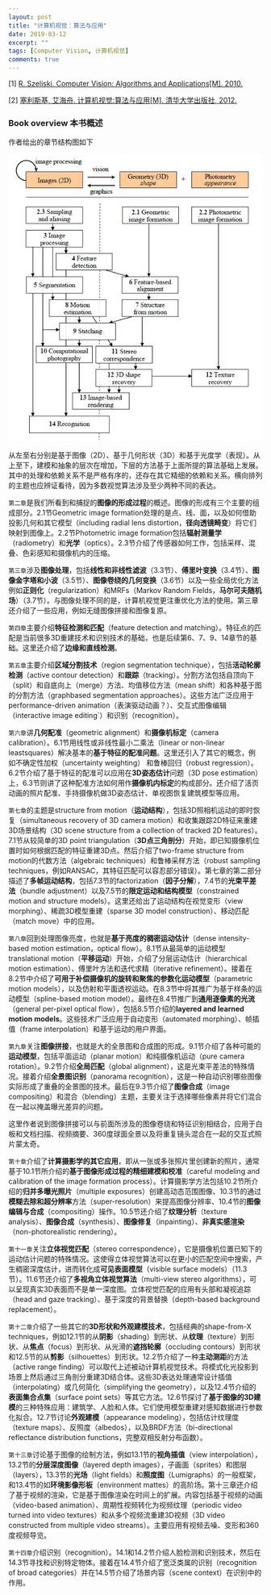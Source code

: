 ```yaml
---
layout: post
title: "计算机视觉：算法与应用"
date: 2019-03-12
excerpt: ""
tags: [Computer Vision, 计算机视觉]
comments: true
---
```


[1] [R. Szeliski. Computer Vision: Algorithms and Applications[M]. 2010.](http://szeliski.org/Book/)

[2] [塞利斯基, 艾海舟. 计算机视觉:算法与应用[M]. 清华大学出版社, 2012.](http://www.bookask.com/book/7389.html)

### Book overview 本书概述

作者给出的章节结构图如下

![BookOverview](https://github.com/ZiqingZhao/ZiqingZhao.github.io/blob/master/assets/img/postimg/BookOverview.jpg)

从左至右分别是基于图像（2D）、基于几何形状（3D）和基于光度学（表现）。从上至下，建模和抽象的层次在增加，下层的方法基于上面所提的算法基础上发展。其中的处理和依赖关系不是严格有序的，还存在其它精细的依赖和关系。横向排列的主题也应辨证看待，因为多数视觉算法涉及至少两种不同的表达。

`第二章`是我们所看到和捕捉的**图像的形成过程**的概述。图像的形成有三个主要的组成部分。2.1节Geometric image formation处理的是点、线、面，以及如何借助投影几何和其它模型（including radial lens distortion，**径向透镜畸变**）将它们映射到图像上。2.2节Photometric image formation包括**辐射测量学**（radiometry）和**光学**（optics）。2.3节介绍了传感器如何工作，包括采样、混叠、色彩感知和摄像机内的压缩。

`第三章`涉及**图像处理**，包括**线性和非线性滤波**（3.3节）、**傅里叶变换**（3.4节）、**图像金字塔和小波**（3.5节）、**图像卷绕的几何变换**（3.6节）以及一些全局优化方法例如**正则化**（regularization）和MRFs（Markov Random Fields，**马尔可夫随机场**）（3.7节）。与图像处理不同的是，计算机视觉更注重优化方法的使用。第三章还介绍了一些应用，例如无缝图像拼接和图像复原。

`第四章`主要介绍**特征检测和匹配**（feature detection and matching）。特征点的匹配是当前很多3D重建技术和识别技术的基础，也是后续第6、7、9、14章节的基础。这里还介绍了**边缘和直线检测**。

`第五章`主要介绍**区域分割技术**（region segmentation technique），包括**活动轮廓检测**（active contour detection）和**跟踪**（tracking）。分割方法包括自顶向下（split）和自底向上（merge）方法、均值移位方法（mean shift）和各种基于图的分割方法（graphbased segmentation approaches）。这些方法广泛应用于performance-driven animation（表演驱动动画？）、交互式图像编辑（interactive image editing`）和识别（recognition）。

`第六章`讲**几何配准**（geometric alignment）和**摄像机标定**（camera calibration）。6.1节用线性或非线性最小二乘法（linear or non-linear leastsquares）解决基本的**基于特征的配准问题**。这里还引入了其它的概念，例如不确定性加权（uncertainty weighting） 和鲁棒回归（robust regression）。6.2节介绍了基于特征的配准可以应用在**3D姿态估计**问题（3D pose estimation）上，6.3节则讲了这种配准方法如何用作**摄像机内标定**的构成部分。还介绍了活页动画的照片配准、手持摄像机做3D姿态估计、单视图恢复建筑模型等应用。

`第七章`的主题是structure from motion（**运动结构**），包括3D照相机运动的即时恢复（simultaneous recovery of 3D camera motion）和收集跟踪2D特征来重建3D场景结构（3D scene structure from a collection of tracked 2D features）。7.1节从较简单的3D point triangulation（**3D点三角剖分**）开始，即已知摄像机位置时如何根据匹配的特征重建3D点。然后介绍了two-frame structure from motion的代数方法（algebraic techniques）和鲁棒采样方法（robust sampling techniques，例如RANSAC，其特征匹配可以容忍部分错误）。第七章的第二部分描述了**多帧运动结构**，包括7.3节的factorization（**因子分解**），7.4节的**光束平差法**（bundle adjustment）以及7.5节的**限定运动和结构模型**（constrained motion and structure models）。这里还给出了运动结构在视觉变形（view morphing）、稀疏3D模型重建（sparse 3D model construction）、移动匹配（match move）中的应用。

`第八章`回到处理图像亮度，也就是**基于亮度的稠密运动估计**（dense intensity-based motion estimation，optical flow）。8.1节从最简单的运动模型translational motion（**平移运动**）开始，介绍了分层运动估计（hierarchical motion estimation）、傅里叶方法和迭代求精（iterative refinement）。接着在8.2节中介绍了**可用于补偿摄像机的旋转和聚焦的参数化运动模型**（parametric motion models），以及仿射和平面透视运动。在8.3节中将其推广为基于样条的运动模型（spline-based motion model）。最终在8.4节推广到**通用逐像素的光流**（general per-pixel optical flow），包括8.5节介绍的**layered and learned motion models**。这些技术广泛应用于自动变形（automated morphing）、帧插值（frame interpolation）和基于运动的用户界面。

`第九章`关注**图像拼接**，也就是大的全景图和合成图的形成。9.1节介绍了各种可能的**运动模型**，包括平面运动（planar motion）和纯摄像机运动（pure camera rotation）。9.2节介绍**全局匹配**（global alignment），这是光束平差法的特殊情况。接着介绍**全景图识别**（panorama recognition），这是一种自动识别哪些图像实际形成了重叠的全景图的技术。最后在9.3节介绍了**图像合成**（image compositing）和混合（blending）主题，主要关注于选择哪些像素并将它们混合在一起以掩盖曝光差异的问题。

这里作者说到图像拼接可以与前面所涉及的图像卷绕和特征识别相结合，应用于白板和文档扫描、视频摘要、360度球面全景以及将重复镜头混合在一起的交互式照片蒙太奇。

`第十章`介绍了**计算摄影学的其它应用**，即从一张或多张照片里创建新的照片，通常基于10.1节所介绍的**基于图像形成过程的精细建模和校准**（careful modeling and calibration of the image formation process）。计算摄影学方法包括10.2节所介绍的**归并多曝光照片**（multiple exposures）创建高动态范围图像、10.3节的通过**模糊去除和超分辨率**方法（super-resolution）来提高图像分辨率、10.4节的**图像编辑与合成**（compositing）操作。10.5节还介绍了**纹理分析**（texture analysis）、**图像合成**（synthesis）、**图像修复**（inpainting）、**非真实感渲染**（non-photorealistic rendering）。

`第十一章`关注**立体视觉匹配**（stereo correspondence），它是摄像机位置已知下的运动估计问题的特殊情况。这使得立体视觉算法可以在更小的匹配空间中搜索，产生稠密深度估计，进而转化成**可见表面模型**（visible surface models）（11.3节）。11.6节还介绍了**多视角立体视觉算法**（multi-view stereo algorithms），可以呈现真实3D表面而不是单一深度图。立体视觉匹配的应用有头部和凝视追踪（head and gaze tracking）、基于深度的背景替换（depth-based background replacement）。

`第十二章`介绍了一些其它的**3D形状和外观建模技术**，包括经典的shape-from-X techniques，例如12.1节的从**阴影**（shading）到形状、从**纹理**（texture）到形状、从**焦点**（focus）到形状、从光滑的**遮挡轮廓**（occluding contours）到形状和12.5节的从**剪影**（silhouettes）到形状。12.2节介绍了一种**主动测距**的方法（active range finding）可以取代上述被动计算机视觉技术。将模式化光投影到场景上然后通过三角剖分重建3D结合体。这些3D表达处理通常设计插值（interpolating）或几何简化（simplifying the geometry），以及12.4节介绍的**表面集合点集**（surface point sets）等其它方法。12.6节探讨了**基于图像的3D建模**的三种特殊应用：建筑学、人脸和人体。它们使用模型重建对感知数据进行参数化拟合。12.7节讨论**外观建模**（appearance modeling），包括估计纹理度（texture maps）、反照度（albedos），以及BRDF方法（bi-directional reflectance distribution functions，完整双相反射分布函数）。

`第十三章`讨论基于图像的绘制方法，例如13.1节的**视角插值**（view interpolation），13.2节的**分层深度图像**（layered depth images），子画面（sprites）和图层（layers），13.3节的**光场**（light fields）和**照度图**（Lumigraphs）的一般框架，和13.4节的如**环境影像形板**（environment mattes）的高阶场。第十三章还介绍了基于视频的渲染，它是基于图像渲染在时间上的扩展。内容包括基于视频的动画（video-based animation）、周期性视频转化为视频纹理（periodic video turned into video textures）和从多个视频流重建3D视频（3D video constructed from multiple video streams）。主要应用有视频去噪、变形和360度视频导览。

`第十四章`介绍识别（recognition）。14.1和14.2节介绍人脸检测和识别技术，然后在14.3节寻找和识别特定物体。接着在14.4节介绍了宽泛类属的识别（recognition of broad categories）并在14.5节介绍了场景内容（scene context）在识别中的作用。

